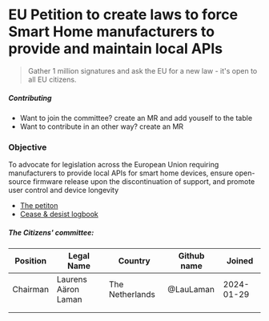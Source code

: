 # EU Petition to create laws to force Smart Home manufacturers to provide and maintain local APIs

> Gather 1 million signatures and ask the EU for a new law - it's open to all EU citizens.

##### Contributing
- Want to join the committee? create an MR and add youself to the table
- Want to contribute in an other way? create an MR 


### Objective

To advocate for legislation across the European Union requiring manufacturers to provide local APIs for smart home devices, ensure open-source firmware release upon the discontinuation of support, and promote user control and device longevity


- [The petiton][petiton]
- [Cease & desist logbook][logbook]

##### The Citizens' committee:

| Position | Legal Name          | Country         | Github name | Joined     |
|----------|---------------------|-----------------|-------------|------------|
| Chairman | Laurens Aäron Laman | The Netherlands | @LauLaman   | 2024-01-29 |
|          |                     |                 |             |            |
|          |                     |                 |             |            |


[petiton]: ./PETITION.md
[logbook]: ./cease-and-desist-logbook/README.md